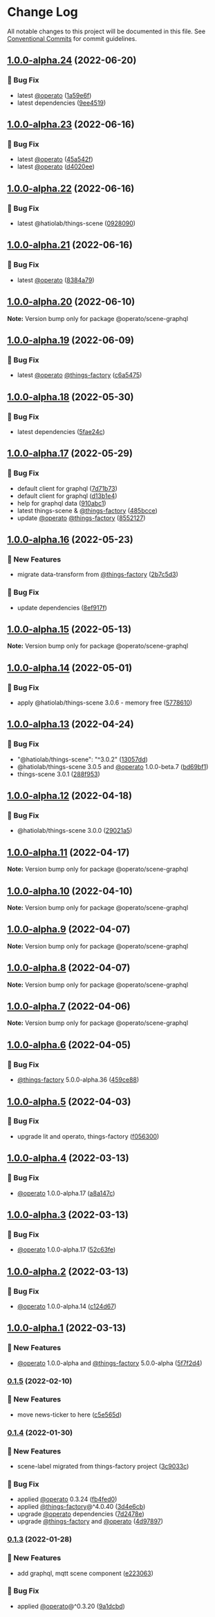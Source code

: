 # Change Log

All notable changes to this project will be documented in this file.
See [Conventional Commits](https://conventionalcommits.org) for commit guidelines.

## [1.0.0-alpha.24](https://github.com/things-scene/operato-scene/compare/v1.0.0-alpha.23...v1.0.0-alpha.24) (2022-06-20)


### :bug: Bug Fix

* latest [@operato](https://github.com/operato) ([1a59e6f](https://github.com/things-scene/operato-scene/commit/1a59e6f0ced18902fee98b88933650e23f9ad420))
* latest dependencies ([9ee4519](https://github.com/things-scene/operato-scene/commit/9ee4519adfe49e2eac8433f31ad5dea9257a1fca))



## [1.0.0-alpha.23](https://github.com/things-scene/operato-scene/compare/v1.0.0-alpha.22...v1.0.0-alpha.23) (2022-06-16)


### :bug: Bug Fix

* latest [@operato](https://github.com/operato) ([45a542f](https://github.com/things-scene/operato-scene/commit/45a542f484a4fe552533a35eb90f2b100e01249f))
* latest [@operato](https://github.com/operato) ([d4020ee](https://github.com/things-scene/operato-scene/commit/d4020eefc797da03d43b73708dcfd8541f5b30af))



## [1.0.0-alpha.22](https://github.com/things-scene/operato-scene/compare/v1.0.0-alpha.21...v1.0.0-alpha.22) (2022-06-16)


### :bug: Bug Fix

* latest @hatiolab/things-scene ([0928090](https://github.com/things-scene/operato-scene/commit/09280903b4b0280ee8a76a4d1c2a0bf8d0997563))



## [1.0.0-alpha.21](https://github.com/things-scene/operato-scene/compare/v1.0.0-alpha.20...v1.0.0-alpha.21) (2022-06-16)


### :bug: Bug Fix

* latest [@operato](https://github.com/operato) ([8384a79](https://github.com/things-scene/operato-scene/commit/8384a79c616db7c5fb437a480bb8c8337b75db84))



## [1.0.0-alpha.20](https://github.com/things-scene/operato-scene/compare/v1.0.0-alpha.19...v1.0.0-alpha.20) (2022-06-10)

**Note:** Version bump only for package @operato/scene-graphql





## [1.0.0-alpha.19](https://github.com/things-scene/operato-scene/compare/v1.0.0-alpha.18...v1.0.0-alpha.19) (2022-06-09)


### :bug: Bug Fix

* latest [@operato](https://github.com/operato) [@things-factory](https://github.com/things-factory) ([c6a5475](https://github.com/things-scene/operato-scene/commit/c6a54751a3af539840fd57d031e09ee1552a7b4c))



## [1.0.0-alpha.18](https://github.com/things-scene/operato-scene/compare/v1.0.0-alpha.17...v1.0.0-alpha.18) (2022-05-30)


### :bug: Bug Fix

* latest dependencies ([5fae24c](https://github.com/things-scene/operato-scene/commit/5fae24ce2e7d17b5e2e85fae4cee04cfca690549))



## [1.0.0-alpha.17](https://github.com/things-scene/operato-scene/compare/v1.0.0-alpha.16...v1.0.0-alpha.17) (2022-05-29)


### :bug: Bug Fix

* default client for graphql ([7d71b73](https://github.com/things-scene/operato-scene/commit/7d71b73d2d66171aee8d8d6a61f1b269b45f0dce))
* default client for graphql ([d13b1e4](https://github.com/things-scene/operato-scene/commit/d13b1e4a7afecedd72ec0e39827c2bf8b4ef3a1f))
* help for graphql data ([910abc1](https://github.com/things-scene/operato-scene/commit/910abc1395fdebfa4f50317203aed251af94f702))
* latest things-scene & [@things-factory](https://github.com/things-factory) ([485bcce](https://github.com/things-scene/operato-scene/commit/485bccead07ccc5065088f1d458175f84083f9a5))
* update [@operato](https://github.com/operato) [@things-factory](https://github.com/things-factory) ([8552127](https://github.com/things-scene/operato-scene/commit/8552127bdda3282ac74e86b936342caa085f6bea))



## [1.0.0-alpha.16](https://github.com/things-scene/operato-scene/compare/v1.0.0-alpha.15...v1.0.0-alpha.16) (2022-05-23)


### :rocket: New Features

* migrate data-transform from [@things-factory](https://github.com/things-factory) ([2b7c5d3](https://github.com/things-scene/operato-scene/commit/2b7c5d34027d611c5e8210cada8cd15272944fa5))


### :bug: Bug Fix

* update dependencies ([8ef917f](https://github.com/things-scene/operato-scene/commit/8ef917f41e83126495d3b75ae3042bbd66cf12c3))



## [1.0.0-alpha.15](https://github.com/things-scene/operato-scene/compare/v1.0.0-alpha.14...v1.0.0-alpha.15) (2022-05-13)

**Note:** Version bump only for package @operato/scene-graphql





## [1.0.0-alpha.14](https://github.com/things-scene/operato-scene/compare/v1.0.0-alpha.13...v1.0.0-alpha.14) (2022-05-01)


### :bug: Bug Fix

* apply @hatiolab/things-scene 3.0.6 - memory free ([5778610](https://github.com/things-scene/operato-scene/commit/5778610aa6456709cb931a3185b189f1d3bd1ff9))



## [1.0.0-alpha.13](https://github.com/things-scene/operato-scene/compare/v1.0.0-alpha.12...v1.0.0-alpha.13) (2022-04-24)


### :bug: Bug Fix

* "@hatiolab/things-scene": "^3.0.2" ([13057dd](https://github.com/things-scene/operato-scene/commit/13057dd2f8bbb3859abb479516c3483bcc15354b))
* @hatiolab/things-scene 3.0.5 and [@operato](https://github.com/operato) 1.0.0-beta.7 ([bd69bf1](https://github.com/things-scene/operato-scene/commit/bd69bf134c1fe6789f4964f0e6525f728eee8275))
* things-scene 3.0.1 ([288f953](https://github.com/things-scene/operato-scene/commit/288f953947d73ffa3f6e8743f8326570d1dace80))



## [1.0.0-alpha.12](https://github.com/things-scene/operato-scene/compare/v1.0.0-alpha.11...v1.0.0-alpha.12) (2022-04-18)


### :bug: Bug Fix

* @hatiolab/things-scene 3.0.0 ([29021a5](https://github.com/things-scene/operato-scene/commit/29021a511e5dc1e91b337b155817d846883ceff7))



## [1.0.0-alpha.11](https://github.com/things-scene/operato-scene/compare/v1.0.0-alpha.10...v1.0.0-alpha.11) (2022-04-17)

**Note:** Version bump only for package @operato/scene-graphql





## [1.0.0-alpha.10](https://github.com/things-scene/operato-scene/compare/v1.0.0-alpha.9...v1.0.0-alpha.10) (2022-04-10)

**Note:** Version bump only for package @operato/scene-graphql

## [1.0.0-alpha.9](https://github.com/things-scene/operato-scene/compare/v1.0.0-alpha.8...v1.0.0-alpha.9) (2022-04-07)

**Note:** Version bump only for package @operato/scene-graphql

## [1.0.0-alpha.8](https://github.com/things-scene/operato-scene/compare/v1.0.0-alpha.7...v1.0.0-alpha.8) (2022-04-07)

**Note:** Version bump only for package @operato/scene-graphql

## [1.0.0-alpha.7](https://github.com/things-scene/operato-scene/compare/v1.0.0-alpha.6...v1.0.0-alpha.7) (2022-04-06)

**Note:** Version bump only for package @operato/scene-graphql

## [1.0.0-alpha.6](https://github.com/things-scene/operato-scene/compare/v1.0.0-alpha.5...v1.0.0-alpha.6) (2022-04-05)

### :bug: Bug Fix

- [@things-factory](https://github.com/things-factory) 5.0.0-alpha.36 ([459ce88](https://github.com/things-scene/operato-scene/commit/459ce884942ab11bcd1e9b9c6af7bf045b580a41))

## [1.0.0-alpha.5](https://github.com/things-scene/operato-scene/compare/v1.0.0-alpha.4...v1.0.0-alpha.5) (2022-04-03)

### :bug: Bug Fix

- upgrade lit and operato, things-factory ([f056300](https://github.com/things-scene/operato-scene/commit/f056300c0e2f85c41715d3178f12c39bf3110a34))

## [1.0.0-alpha.4](https://github.com/things-scene/operato-scene/compare/v1.0.0-alpha.3...v1.0.0-alpha.4) (2022-03-13)

### :bug: Bug Fix

- [@operato](https://github.com/operato) 1.0.0-alpha.17 ([a8a147c](https://github.com/things-scene/operato-scene/commit/a8a147c972ed571e35d210feb3bfbc7cd31f280b))

## [1.0.0-alpha.3](https://github.com/things-scene/operato-scene/compare/v1.0.0-alpha.2...v1.0.0-alpha.3) (2022-03-13)

### :bug: Bug Fix

- [@operato](https://github.com/operato) 1.0.0-alpha.17 ([52c63fe](https://github.com/things-scene/operato-scene/commit/52c63fe1efde1a8fe6a9dc3b6852b1b2e12322bf))

## [1.0.0-alpha.2](https://github.com/things-scene/operato-scene/compare/v1.0.0-alpha.1...v1.0.0-alpha.2) (2022-03-13)

### :bug: Bug Fix

- [@operato](https://github.com/operato) 1.0.0-alpha.14 ([c124d67](https://github.com/things-scene/operato-scene/commit/c124d672260ac940175a2a831f702aa3b5f5c996))

## [1.0.0-alpha.1](https://github.com/things-scene/operato-scene/compare/v0.1.5...v1.0.0-alpha.1) (2022-03-13)

### :rocket: New Features

- [@operato](https://github.com/operato) 1.0.0-alpha and [@things-factory](https://github.com/things-factory) 5.0.0-alpha ([5f7f2d4](https://github.com/things-scene/operato-scene/commit/5f7f2d45ccc8300822e712c93948850bcdb43687))

### [0.1.5](https://github.com/things-scene/operato-scene/compare/v0.1.4...v0.1.5) (2022-02-10)

### :rocket: New Features

- move news-ticker to here ([c5e565d](https://github.com/things-scene/operato-scene/commit/c5e565dff6016977766e54b3b74c4f80838f7cd2))

### [0.1.4](https://github.com/things-scene/operato-scene/compare/v0.1.3...v0.1.4) (2022-01-30)

### :rocket: New Features

- scene-label migrated from things-factory project ([3c9033c](https://github.com/things-scene/operato-scene/commit/3c9033c9af28bdd0377ac4a538ef7d4bfd38d488))

### :bug: Bug Fix

- applied [@operato](https://github.com/operato) 0.3.24 ([fb4fed0](https://github.com/things-scene/operato-scene/commit/fb4fed0d9fd44d6ae38db6359fdca15fc61f167c))
- applied [@things-factory](https://github.com/things-factory)@^4.0.40 ([3d4e6cb](https://github.com/things-scene/operato-scene/commit/3d4e6cbe167f605a68333fffe18949adb5247c1d))
- upgrade [@operato](https://github.com/operato) dependencies ([7d2478e](https://github.com/things-scene/operato-scene/commit/7d2478e72586b662e6c219f0720c78cde5dd7a2d))
- upgrade [@things-factory](https://github.com/things-factory) and [@operato](https://github.com/operato) ([4d97897](https://github.com/things-scene/operato-scene/commit/4d978970d3c8aba6ecae99e3fa98e431a647e8cb))

### [0.1.3](https://github.com/things-scene/operato-scene/compare/v0.1.2...v0.1.3) (2022-01-28)

### :rocket: New Features

- add graphql, mqtt scene component ([e223063](https://github.com/things-scene/operato-scene/commit/e223063b562f6a6a7b6ff12f3e32df30aa920da8))

### :bug: Bug Fix

- applied [@operato](https://github.com/operato)@^0.3.20 ([9a1dcbd](https://github.com/things-scene/operato-scene/commit/9a1dcbd2d1ca7f95b498503c87242b6d57ee3482))
